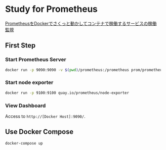 # Study for Prometheus

[PrometheusをDockerでさくっと動かしてコンテナで稼働するサービスの稼働監視](https://qiita.com/ike_dai/items/a1867a25e133bc8456d3)

## First Step

### Start Prometheus Server

```bash
docker run -p 9090:9090 -v $(pwd)/prometheus:/prometheus prom/prometheus --config.file=/prometheus/prometheus.yml
```

### Start node exporter

```bash
docker run -p 9100:9100 quay.io/prometheus/node-exporter
```

### View Dashboard

Access to `http://[Docker Host]:9090/`.

## Use Docker Compose

```bash
docker-compose up
```

